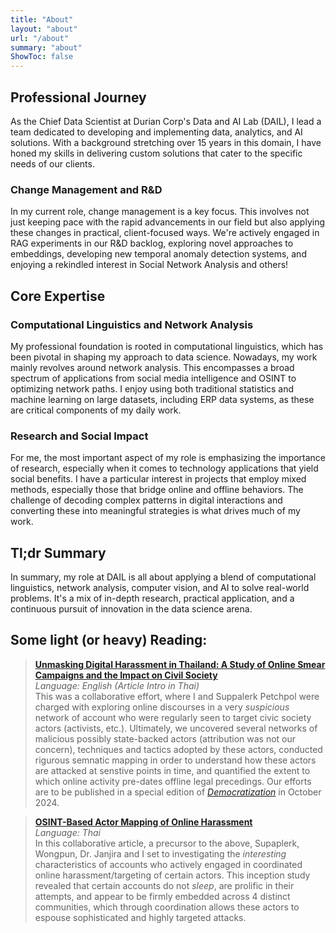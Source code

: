 ```yaml
---
title: "About"
layout: "about"
url: "/about"
summary: "about"
ShowToc: false
---
```


<!--- ![me-at-grill-the-data](/about/me-at-grill-the-data.jpg) -->

## Professional Journey

As the Chief Data Scientist at Durian Corp's Data and AI Lab (DAIL), I lead a team dedicated to developing and implementing data, analytics, and AI solutions. With a background stretching over 15 years in this domain, I have honed my skills in delivering custom solutions that cater to the specific needs of our clients.

### Change Management and R&D

In my current role, change management is a key focus. This involves not just keeping pace with the rapid advancements in our field but also applying these changes in practical, client-focused ways. We're actively engaged in RAG experiments in our R&D backlog, exploring novel approaches to embeddings, developing new temporal anomaly detection systems, and enjoying a rekindled interest in Social Network Analysis and others!

## Core Expertise

### Computational Linguistics and Network Analysis

My professional foundation is rooted in computational linguistics, which has been pivotal in shaping my approach to data science. Nowadays, my work mainly revolves around network analysis. This encompasses a broad spectrum of applications from social media intelligence and OSINT to optimizing network paths. I enjoy using both traditional statistics and machine learning on large datasets, including ERP data systems, as these are critical components of my daily work.

### Research and Social Impact

For me, the most important aspect of my role is emphasizing the importance of research, especially when it comes to technology applications that yield social benefits. I have a particular interest in projects that employ mixed methods, especially those that bridge online and offline behaviors. The challenge of decoding complex patterns in digital interactions and converting these into meaningful strategies is what drives much of my work.

## Tl;dr Summary

In summary, my role at DAIL is all about applying a blend of computational linguistics, network analysis, computer vision, and AI to solve real-world problems. It's a mix of in-depth research, practical application, and a continuous pursuit of innovation in the data science arena.


## Some light (or heavy) Reading: 

> **[Unmasking Digital Harassment in Thailand: A Study of Online Smear Campaigns and the Impact on Civil Society](https://www.the101.world/unmasking-digital-harassment/)**  
> *Language: English (Article Intro in Thai)* <br>
>This was a collaborative effort, where I and Suppalerk Petchpol were charged with exploring online discourses in a very *suspicious* network of account who were regularly seen to target civic society actors (activists, etc.). Ultimately, we uncovered several networks of malicious possibly state-backed actors (attribution was not our concern), techniques and tactics adopted by these actors, conducted rigurous semnatic mapping in order to understand how these actors are attacked at senstive points in time, and quantified the extent to which online activity pre-dates offline legal precedings. Our efforts are to be published in a special edition of [*Democratization*](https://www.tandfonline.com/journals/fdem20) in October 2024. 


> **[OSINT-Based Actor Mapping of Online Harassment](https://www.the101.world/digital-harassment-data-analysis/)**  
> *Language: Thai*<br>
>In this collaborative article, a precursor to the above, Supaplerk, Wongpun, Dr. Janjira and I set to investigating the *interesting* characteristics of accounts who actively engaged in coordinated online harassment/targeting of certain actors. This inception study revealed that certain accounts do not *sleep*, are prolific in their attempts, and appear to be firmly embedded across 4 distinct communities, which through coordination allows these actors to espouse sophisticated and highly targeted attacks.  
